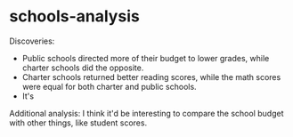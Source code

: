 # schools-analysis
 
Discoveries:
- Public schools directed more of their budget to lower grades, while charter schools did the opposite.
- Charter schools returned better reading scores, while the math scores were equal for both charter and public schools.
- It's

Additional analysis:
I think it'd be interesting to compare the school budget with other things, like student scores.
